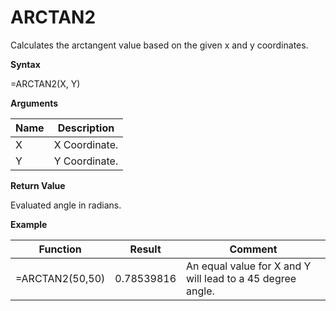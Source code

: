 # ARCTAN2

Calculates the arctangent value based on the given x and y coordinates.

**Syntax**

=ARCTAN2(X, Y)

**Arguments**

| Name | Description   |
|------|---------------|
| X    | X Coordinate. |
| Y    | Y Coordinate. |

**Return Value**

Evaluated angle in radians.

**Example**

| Function        | Result     | Comment                                                    |
|-----------------|------------|------------------------------------------------------------|
| =ARCTAN2(50,50) | 0.78539816 | An equal value for X and Y will lead to a 45 degree angle. |
